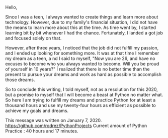Hello,

Since I was a teen, I always wanted to create things and learn more about technology. 
However, due to my family's financial situation, I did not have the means to learn more about
this at the time. As time went by, I started learning bit by bit whenever I had the chance. 
Fortunately, I landed a got job and focused solely on that.

However, after three years, I noticed that the job did not fulfill my passion, 
and I ended up looking for something more. It was at that time I remember my dream as a teen, a
nd I said to myself, "Now you are 26, and have no excuses to become who you always wanted to become. 
Will you be proud of yourself in 10 years?" I realized that there is no better time than the present 
to pursue your dreams and work as hard as possible to accomplish those dreams. 

So to conclude this writing, I told myself, not as a resolution for this 2020, but a promise to 
myself that I will become a beast at Python no matter what. So here I am trying to fulfill my dreams 
and practice Python for at least a thousand hours and use my twenty-four hours as efficient as possible 
to achieve my goals and dreams. 

This message was written on January 7, 2020. https://github.com/rodrez/PythonProjects
Current amount of Python Practice :
40 hours and 17 minutes.
